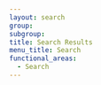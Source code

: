 ```yaml
---
layout: search
group:
subgroup:
title: Search Results
menu_title: Search
functional_areas:
  - Search
---
```

